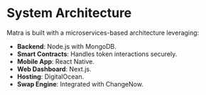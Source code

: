 # System Architecture
Matra is built with a microservices-based architecture leveraging:
- **Backend**: Node.js with MongoDB.
- **Smart Contracts**: Handles token interactions securely.
- **Mobile App**: React Native.
- **Web Dashboard**: Next.js.
- **Hosting**: DigitalOcean.
- **Swap Engine**: Integrated with ChangeNow. 